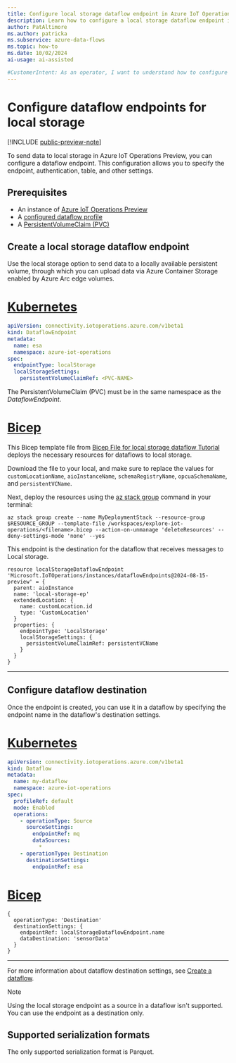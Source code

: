 ```yaml
---
title: Configure local storage dataflow endpoint in Azure IoT Operations
description: Learn how to configure a local storage dataflow endpoint in Azure IoT Operations.
author: PatAltimore
ms.author: patricka
ms.subservice: azure-data-flows
ms.topic: how-to
ms.date: 10/02/2024
ai-usage: ai-assisted

#CustomerIntent: As an operator, I want to understand how to configure a local storage dataflow endpoint so that I can create a dataflow.
---
```


# Configure dataflow endpoints for local storage

[!INCLUDE [public-preview-note](../includes/public-preview-note.md)]

To send data to local storage in Azure IoT Operations Preview, you can configure a dataflow endpoint. This configuration allows you to specify the endpoint, authentication, table, and other settings.

## Prerequisites

- An instance of [Azure IoT Operations Preview](../deploy-iot-ops/howto-deploy-iot-operations.md)
- A [configured dataflow profile](howto-configure-dataflow-profile.md)
- A [PersistentVolumeClaim (PVC)](https://kubernetes.io/docs/concepts/storage/persistent-volumes/)

## Create a local storage dataflow endpoint

Use the local storage option to send data to a locally available persistent volume, through which you can upload data via Azure Container Storage enabled by Azure Arc edge volumes.

# [Kubernetes](#tab/kubernetes)

```yaml
apiVersion: connectivity.iotoperations.azure.com/v1beta1
kind: DataflowEndpoint
metadata:
  name: esa
  namespace: azure-iot-operations
spec:
  endpointType: localStorage
  localStorageSettings:
    persistentVolumeClaimRef: <PVC-NAME>
```

The PersistentVolumeClaim (PVC) must be in the same namespace as the *DataflowEndpoint*.

# [Bicep](#tab/bicep)

This Bicep template file from [Bicep File for local storage dataflow Tutorial](https://gist.github.com/david-emakenemi/52377e32af1abd0efe41a5da27190a10) deploys the necessary resources for dataflows to local storage.

Download the file to your local, and make sure to replace the values for `customLocationName`, `aioInstanceName`, `schemaRegistryName`, `opcuaSchemaName`, and `persistentVCName`.

Next, deploy the resources using the [az stack group](/azure/azure-resource-manager/bicep/deployment-stacks?tabs=azure-powershell) command in your terminal:

```azurecli
az stack group create --name MyDeploymentStack --resource-group $RESOURCE_GROUP --template-file /workspaces/explore-iot-operations/<filename>.bicep --action-on-unmanage 'deleteResources' --deny-settings-mode 'none' --yes
```
This endpoint is the destination for the dataflow that receives messages to Local storage.

```bicep
resource localStorageDataflowEndpoint 'Microsoft.IoTOperations/instances/dataflowEndpoints@2024-08-15-preview' = {
  parent: aioInstance
  name: 'local-storage-ep'
  extendedLocation: {
    name: customLocation.id
    type: 'CustomLocation'
  }
  properties: {
    endpointType: 'LocalStorage'
    localStorageSettings: {
      persistentVolumeClaimRef: persistentVCName
    }
  }
}
```
---

## Configure dataflow destination

Once the endpoint is created, you can use it in a dataflow by specifying the endpoint name in the dataflow's destination settings.

# [Kubernetes](#tab/kubernetes)

```yaml
apiVersion: connectivity.iotoperations.azure.com/v1beta1
kind: Dataflow
metadata:
  name: my-dataflow
  namespace: azure-iot-operations
spec:
  profileRef: default
  mode: Enabled
  operations:
    - operationType: Source
      sourceSettings:
        endpointRef: mq
        dataSources:
          *
    - operationType: Destination
      destinationSettings:
        endpointRef: esa
```

# [Bicep](#tab/bicep)

```bicep
{
  operationType: 'Destination'
  destinationSettings: {
    endpointRef: localStorageDataflowEndpoint.name
    dataDestination: 'sensorData'
  }
}
```
---

For more information about dataflow destination settings, see [Create a dataflow](howto-create-dataflow.md).

> [!NOTE]
> Using the local storage endpoint as a source in a dataflow isn't supported. You can use the endpoint as a destination only.


## Supported serialization formats

The only supported serialization format is Parquet.